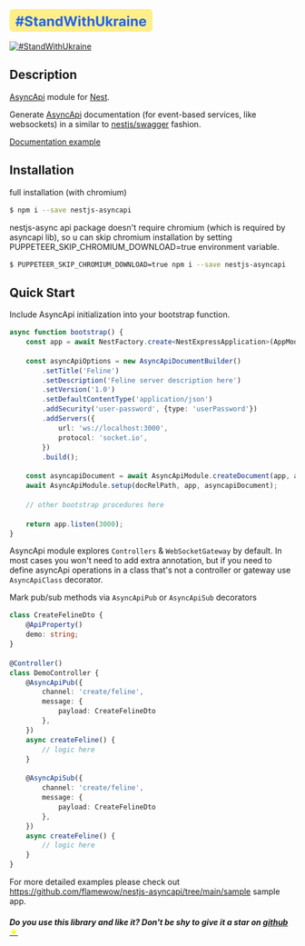 [![StandWithUkraine](https://raw.githubusercontent.com/vshymanskyy/StandWithUkraine/main/badges/StandWithUkraine.svg)](https://github.com/vshymanskyy/StandWithUkraine/blob/main/docs/README.md)

<a href="https://github.com/vshymanskyy/StandWithUkraine/blob/main/docs/README.md" target="blank"><img src="https://github.com/flamewow/nestjs-asyncapi/blob/main/misc/ua.png" alt="#StandWithUkraine" /></a>

## Description

[AsyncApi](https://www.asyncapi.com/) module for [Nest](https://github.com/nestjs/nest).

Generate [AsyncApi](https://www.asyncapi.com/) documentation (for event-based services, like websockets) in a similar
to [nestjs/swagger](https://github.com/nestjs/swagger) fashion.

[Documentation example](https://playground.asyncapi.io/?load=https://raw.githubusercontent.com/asyncapi/asyncapi/v2.1.0/examples/simple.yml)

## Installation

full installation (with chromium)

```bash
$ npm i --save nestjs-asyncapi
```

nestjs-async api package doesn't require chromium (which is required by asyncapi lib), so u can skip chromium
installation by setting PUPPETEER_SKIP_CHROMIUM_DOWNLOAD=true environment variable.

```bash
$ PUPPETEER_SKIP_CHROMIUM_DOWNLOAD=true npm i --save nestjs-asyncapi
```

## Quick Start

Include AsyncApi initialization into your bootstrap function.

```typescript
async function bootstrap() {
    const app = await NestFactory.create<NestExpressApplication>(AppModule);

    const asyncApiOptions = new AsyncApiDocumentBuilder()
        .setTitle('Feline')
        .setDescription('Feline server description here')
        .setVersion('1.0')
        .setDefaultContentType('application/json')
        .addSecurity('user-password', {type: 'userPassword'})
        .addServers({
            url: 'ws://localhost:3000',
            protocol: 'socket.io',
        })
        .build();

    const asyncapiDocument = await AsyncApiModule.createDocument(app, asyncApiOptions);
    await AsyncApiModule.setup(docRelPath, app, asyncapiDocument);

    // other bootstrap procedures here

    return app.listen(3000);
}
```

AsyncApi module explores `Controllers` & `WebSocketGateway` by default.
In most cases you won't need to add extra annotation,
but if you need to define asyncApi operations in a class that's not a controller or gateway use `AsyncApiClass`
decorator.

Mark pub/sub methods via `AsyncApiPub` or `AsyncApiSub` decorators<br/>

```typescript
class CreateFelineDto {
    @ApiProperty()
    demo: string;
}

@Controller()
class DemoController {
    @AsyncApiPub({
        channel: 'create/feline',
        message: {
            payload: CreateFelineDto
        },
    })
    async createFeline() {
        // logic here
    }

    @AsyncApiSub({
        channel: 'create/feline',
        message: {
            payload: CreateFelineDto
        },
    })
    async createFeline() {
        // logic here
    }
}

```

For more detailed examples please check out https://github.com/flamewow/nestjs-asyncapi/tree/main/sample sample app.

<h5>Do you use this library and like it? Don't be shy to give it a star
on <a href="https://github.com/flamewow/nestjs-asyncapi">github <span style="color:yellow;">★</span></a></h3>